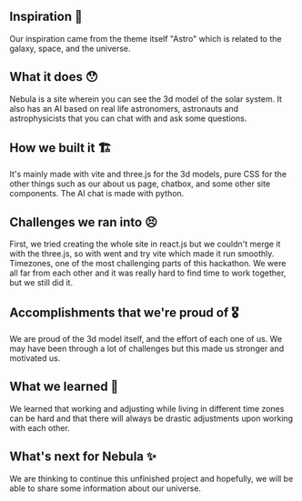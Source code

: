 ## Inspiration 🌌
Our inspiration came from the theme itself "Astro" which is related to the galaxy, space, and the universe. 

## What it does 😯
Nebula is a site wherein you can see the 3d model of the solar system. It also has an AI based on real life astronomers, astronauts and astrophysicists that you can chat with and ask some questions.

## How we built it 🏗️
It's mainly made with vite and three.js for the 3d models, pure CSS for the other things such as our about us page, chatbox, and some other site components. The AI chat is made with python.

## Challenges we ran into 😣
First, we tried creating the whole site in react.js but we couldn't merge it with the three.js, so with went and try vite which made it run smoothly. Timezones, one of the most challenging parts of this hackathon. We were all far from each other and it was really hard to find time to work together, but we still did it.

## Accomplishments that we're proud of 🎖️
We are proud of the 3d model itself, and the effort of each one of us. We may have been through a lot of challenges but this made us stronger and motivated us.

## What we learned 🤔
We learned that working and adjusting while living in different time zones can be hard and that there will always be drastic adjustments upon working with each other.

## What's next for Nebula ✨
We are thinking to continue this unfinished project and hopefully, we will be able to share some information about our universe.
